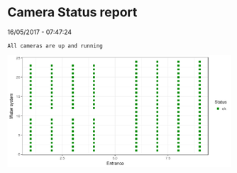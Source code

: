 Camera Status report
================
16/05/2017 - 07:47:24

    All cameras are up and running

![](camreport_files/figure-markdown_github/unnamed-chunk-2-1.png)
